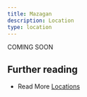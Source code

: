 ```yaml
---
title: Mazagan
description: Location
type: location
---
```


COMING SOON

## Further reading

- Read More [Locations](/locations/)
